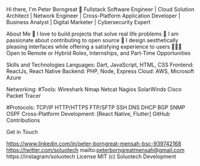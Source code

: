 Hi there, I'm Peter Borngreat 👋
Fullstack Software Engineer | Cloud Solution Architect | Network Engineer | Cross-Platform Application Developer | Business Analyst | Digital Marketer | Cybersecurity Expert

About Me
👀 I love to build projects that solve real life problems
🚀 I am passionate about contributing to open source
🙂 I design aesthetically pleasing interfaces while offering a satisfying experience to users
🧑🏽‍💻 Open to Remote or Hybrid Roles, Internships, and Part-Time Opportunities

Skills and Technologies
Languages: Dart, JavaScript, HTML, CSS
Frontend: ReactJs, React Native
Backend: PHP, Node, Express
Cloud: AWS, Microsoft Azure

Networking:
#Tools:
Wireshark
Nmap
Netcat
Nagios
SolarWinds
Cisco Packet Tracer

#Protocols:
TCP/IP
HTTP/HTTPS
FTP/SFTP
SSH
DNS
DHCP
BGP
SNMP
OSPF
Cross-Platform Development: [React Native, Flutter]
GitHub Contributions


Get in Touch

https://www.linkedin.com/in/peter-borngreat-mensah-bsc-939742168
https://twitter.com/soluotech
mailto:peterborngreatmensah@gmail.com
https://instagram/soluotech
License
MIT (c) Soluotech Development

